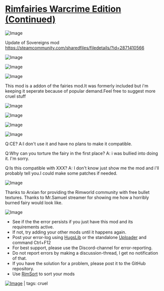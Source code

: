 # [Rimfairies Warcrime Edition (Continued)](https://steamcommunity.com/sharedfiles/filedetails/?id=3424215980)

![Image](https://i.imgur.com/buuPQel.png)

Update of Sovereigns mod https://steamcommunity.com/sharedfiles/filedetails/?id=2871410566

![Image](https://i.imgur.com/pufA0kM.png)
	
![Image](https://i.imgur.com/Z4GOv8H.png)

![Image](https://i.imgur.com/YrhmZsa.png)

This mod is a addon of the fairies mod.It was formerly included but i'm keeping it seperate because of popular demand.Feel free to suggest more cruel stuff

![Image](https://i.imgur.com/ttBUfXN.png)

![Image](https://i.imgur.com/7XT8CKU.png)

![Image](https://i.imgur.com/pKIowMh.png)

![Image](https://i.imgur.com/z5R9Gql.png)

Q:CE?
A:I don't use it and have no plans to make it compatible.

Q:Why can you torture the fairy in the first place?
A: i was bullied into doing it. I'm sorry.

Q:Is this compatible with XXX?
A: I don't know just show me the mod and i'll probably tell you.I could make some patches if needed.

![Image](https://i.imgur.com/rY8Govr.png)

Thanks to Arxian for providing the Rimworld community with free bullet textures.
Thanks to Mr.Samuel streamer for showing me how a horribly burned fairy would look like.

![Image](https://i.imgur.com/PwoNOj4.png)



-  See if the the error persists if you just have this mod and its requirements active.
-  If not, try adding your other mods until it happens again.
-  Post your error-log using [HugsLib](https://steamcommunity.com/workshop/filedetails/?id=818773962) or the standalone [Uploader](https://steamcommunity.com/sharedfiles/filedetails/?id=2873415404) and command Ctrl+F12
-  For best support, please use the Discord-channel for error-reporting.
-  Do not report errors by making a discussion-thread, I get no notification of that.
-  If you have the solution for a problem, please post it to the GitHub repository.
-  Use [RimSort](https://github.com/RimSort/RimSort/releases/latest) to sort your mods

 

[![Image](https://img.shields.io/github/v/release/emipa606/RimfairiesWarcrimeEdition?label=latest%20version&style=plastic&color=9f1111&labelColor=black)](https://steamcommunity.com/sharedfiles/filedetails/changelog/3424215980) | tags:  cruel
